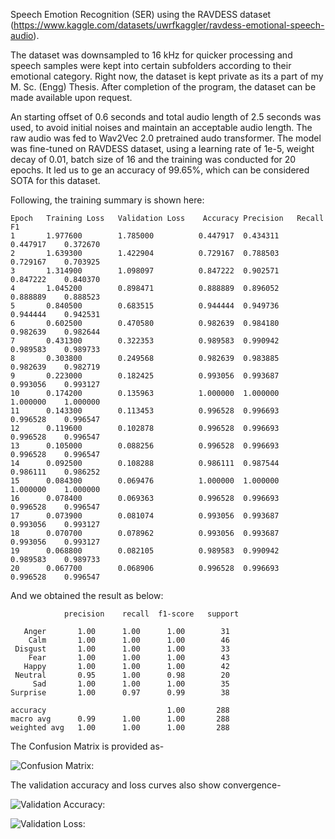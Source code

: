 Speech Emotion Recognition (SER) using the RAVDESS dataset (https://www.kaggle.com/datasets/uwrfkaggler/ravdess-emotional-speech-audio).

The dataset was downsampled to 16 kHz for quicker processing and speech samples were kept into certain subfolders according to their emotional category.
Right now, the dataset is kept private as its a part of my M. Sc. (Engg) Thesis. After completion of the program, the dataset can be made available upon request.

An starting offset of 0.6 seconds and total audio length of 2.5 seconds was used, to avoid initial noises and maintain an acceptable audio length. The raw audio was fed to Wav2Vec 2.0 pretrained audo transformer.
The model was fine-tuned on RAVDESS dataset, using a learning rate of 1e-5, weight decay of 0.01, batch size of 16 and the training was conducted for 20 epochs.
It led us to ge an accuracy of 99.65%, which can be considered SOTA for this dataset.



Following, the training summary is shown here:

    Epoch	Training Loss	Validation Loss	   Accuracy	Precision	Recall	     F1
    1	    1.977600	    1.785000	      0.447917	0.434311	0.447917	0.372670
    2	    1.639300	    1.422904	      0.729167	0.788503	0.729167	0.703925
    3	    1.314900	    1.098097	      0.847222	0.902571	0.847222	0.840370
    4	    1.045200	    0.898471	      0.888889	0.896052	0.888889	0.888523
    5	    0.840500	    0.683515	      0.944444	0.949736	0.944444	0.942531
    6	    0.602500	    0.470580	      0.982639	0.984180	0.982639	0.982644
    7	    0.431300	    0.322353	      0.989583	0.990942	0.989583	0.989733
    8	    0.303800	    0.249568	      0.982639	0.983885	0.982639	0.982719
    9	    0.223000	    0.182425	      0.993056	0.993687	0.993056	0.993127
    10	    0.174200	    0.135963	      1.000000	1.000000	1.000000	1.000000
    11	    0.143300	    0.113453	      0.996528	0.996693	0.996528	0.996547
    12	    0.119600	    0.102878	      0.996528	0.996693	0.996528	0.996547
    13	    0.105000	    0.088256	      0.996528	0.996693	0.996528	0.996547
    14	    0.092500	    0.108288	      0.986111	0.987544	0.986111	0.986252
    15	    0.084300	    0.069476	      1.000000	1.000000	1.000000	1.000000
    16	    0.078400	    0.069363	      0.996528	0.996693	0.996528	0.996547
    17	    0.073900	    0.081074	      0.993056	0.993687	0.993056	0.993127
    18	    0.070700	    0.078962	      0.993056	0.993687	0.993056	0.993127
    19	    0.068800	    0.082105	      0.989583	0.990942	0.989583	0.989733
    20	    0.067700	    0.068906	      0.996528	0.996693	0.996528	0.996547



And we obtained the result as below:

                precision    recall  f1-score   support

       Anger       1.00      1.00      1.00        31
        Calm       1.00      1.00      1.00        46
     Disgust       1.00      1.00      1.00        33
        Fear       1.00      1.00      1.00        43
       Happy       1.00      1.00      1.00        42
     Neutral       0.95      1.00      0.98        20
         Sad       1.00      1.00      1.00        35
    Surprise       1.00      0.97      0.99        38

    accuracy                           1.00       288
    macro avg      0.99      1.00      1.00       288
    weighted avg   1.00      1.00      1.00       288



The Confusion Matrix is provided as-
    
![Confusion Matrix: ](Conf_Mat.png)


The validation accuracy and loss curves also show convergence-

![Validation Accuracy: ](Acc.png)

![Validation Loss: ](Loss.png)
